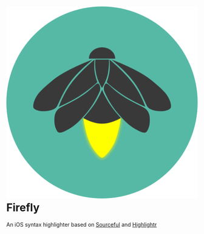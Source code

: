 # ![Icon](Icon.png) Firefly
An iOS syntax highlighter based on [Sourceful](https://github.com/twostraws/Sourceful) and [Highlightr](https://github.com/raspu/Highlightr)
